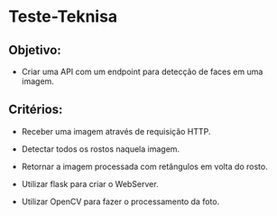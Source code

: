 # Teste-Teknisa

## Objetivo:


* Criar uma API com um endpoint para detecção de faces em uma imagem.


## Critérios:


* Receber uma imagem através de requisição HTTP.

* Detectar todos os rostos naquela imagem.

* Retornar a imagem processada com retângulos em volta do rosto. 

* Utilizar flask para criar o WebServer.

* Utilizar OpenCV para fazer o processamento da foto.
